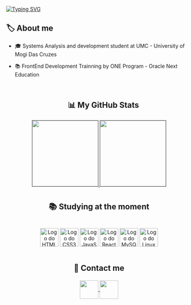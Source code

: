 <p align="center">
  
 [![Typing SVG](https://readme-typing-svg.herokuapp.com?font=Poppins&weight=600&size=28&duration=1500&pause=1000&color=FFFFFF&width=600&lines=Welcome+to+my+Github+Profile!++%E2%9C%A8;I'm+Victtor!+%F0%9F%98%84%F0%9F%91%8B%F0%9F%8F%BC;FrontEnd+Developer+;Passionate+about+Technology;Passionate+about+Design;Passionate+about+coding)](https://git.io/typing-svg)
  
</p>

## 🏷️ About me

- 🎓 Systems Analysis and development student at UMC - University of Mogi Das Cruzes
- 📚 FrontEnd Development Trainning by ONE Program - Oracle Next Education

  <br>

  ## <p align="center"> 📊 My GitHub Stats </p>

<div align="center">

<a href=""> 
   
   <img src="https://github-readme-stats.vercel.app/api?username=yVittinho&show_icons=true&icon_color=FFF&count_private=true&theme=blue_navy" style=" margin-bottom: 10px;" height="180em">
   
</a>

<a href=""> 
  
  <img src="https://github-readme-stats.vercel.app/api/top-langs/?username=yVittinho&theme=blue_navy&text_color=FFF" style=" margin-bottom: 10px;" height="180em"> 
    
</a>

 </div> 
  

## <p align="center"> 📚 Studying at the moment </p>

<div style="display: inline_block" align="center"> <br>
 
  <img src="https://cdn.jsdelivr.net/gh/devicons/devicon@latest/icons/html5/html5-original.svg" alt="Logo do HTML5" align="center" height="50" width="50" />    

  <img src="https://cdn.jsdelivr.net/gh/devicons/devicon@latest/icons/css3/css3-original.svg" alt="Logo do CSS3" align="center" height="50" width="50" />

  <img src="https://cdn.jsdelivr.net/gh/devicons/devicon@latest/icons/javascript/javascript-original.svg" alt="Logo do JavaScript" align="center" height="50" width="50" />

  <img src="https://cdn.jsdelivr.net/gh/devicons/devicon@latest/icons/react/react-original.svg" alt="Logo do React" align="center" height="50" width="50" />

  <img src="https://cdn.jsdelivr.net/gh/devicons/devicon@latest/icons/mysql/mysql-original.svg" alt="Logo do MySQL" align="center" height="50" width="50" />

  <img src="https://cdn.jsdelivr.net/gh/devicons/devicon@latest/icons/linux/linux-original.svg" alt="Logo do Linux" align="center" height="50" width="50" />
  
</div>
<br>

 ## <p align="center"> 🔗 Contact me </p>


<div align="center">

  <a href="https://www.linkedin.com/in/victtormarcelo/" target="_blank">
    <img src="https://img.shields.io/badge/LinkedIn-0077B5?style=for-the-badge&logo=linkedin&logoColor=white" align="center" height="50"  />
  </a>

  <a href="mailto:victtordesousa1@gmail.com" target="_blank">
    <img src="https://img.shields.io/badge/Gmail-D14836?style=for-the-badge&logo=gmail&logoColor=white" align="center" height="50"/>        
  </a>
</div>
